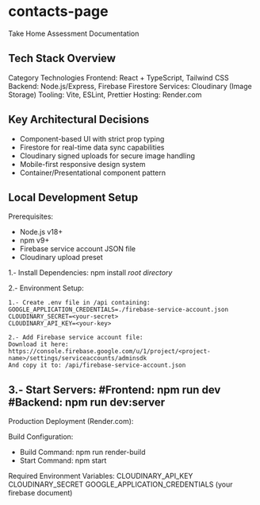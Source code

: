 # contacts-page
Take Home Assessment Documentation

Tech Stack Overview
------------------------------
Category	Technologies
Frontend:	React + TypeScript, Tailwind CSS
Backend: 	Node.js/Express, Firebase Firestore
Services:   Cloudinary (Image Storage)
Tooling:	Vite, ESLint, Prettier
Hosting:	Render.com

Key Architectural Decisions
------------------------------
- Component-based UI with strict prop typing
- Firestore for real-time data sync capabilities
- Cloudinary signed uploads for secure image handling
- Mobile-first responsive design system
- Container/Presentational component pattern

Local Development Setup
------------------------------
Prerequisites:
- Node.js v18+
- npm v9+
- Firebase service account JSON file
- Cloudinary upload preset

1.- Install Dependencies:
npm install *root directory*

2.- Environment Setup:

    1.- Create .env file in /api containing:
    GOOGLE_APPLICATION_CREDENTIALS=./firebase-service-account.json
    CLOUDINARY_SECRET=<your-secret>
    CLOUDINARY_API_KEY=<your-key>

    2.- Add Firebase service account file:
    Download it here: https://console.firebase.google.com/u/1/project/<project-name>/settings/serviceaccounts/adminsdk
    And copy it to: /api/firebase-service-account.json

3.- Start Servers:
#Frontend: npm run dev
#Backend: npm run dev:server
------------------------------

Production Deployment (Render.com):

Build Configuration:
- Build Command: npm run render-build
- Start Command: npm start

Required Environment Variables:
CLOUDINARY_API_KEY
CLOUDINARY_SECRET
GOOGLE_APPLICATION_CREDENTIALS (your firebase document)